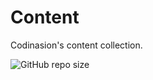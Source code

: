 # Content

Codinasion's content collection.

![GitHub repo size](https://img.shields.io/github/repo-size/codinasion/content?label=Repo%20Size)
